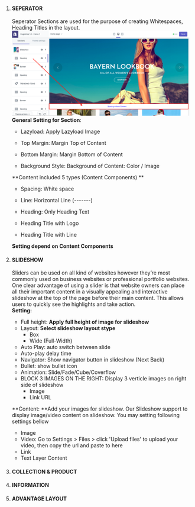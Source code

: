 1. #### SEPERATOR

   Seperator Sections are used for the purpose of creating Whitespaces, Heading Titles in the layout.  
   ![](/assets/spacing.png)  
   **General Setting for Section**:

   * Lazyload: Apply Lazyload Image

   * Top Margin: Margin Top of Content

   * Bottom Margin: Margin Bottom of Content

   * Background Style: Background of Content: Color / Image

   **Content included 5 types \(Content Components\)  **

   * Spacing: White space

   * Line: Horizontal Line \(-------\)

   * Heading: Only Heading Text

   * Heading Title with Logo

   * Heading Title with Line

   **Setting depend on Content Components**

2. #### SLIDESHOW

   Sliders can be used on all kind of websites however they’re most commonly used on business websites or professional portfolio websites. One clear advantage of using a slider is that website owners can place all their important content in a visually appealing and interactive slideshow at the top of the page before their main content. This allows users to quickly see the highlights and take action.  
   **Setting:**

   * Full height: **Apply full height of image for slideshow**  
   * Layout: **Select slideshow layout stype**  
     * Box   
     * Wide \(Full-Width\)
   * Auto Play: auto switch between slide
   * Auto-play delay time
   * Navigator: Show navigator button in slideshow \(Next Back\)
   * Bullet: show bullet icon
   * Animation: Slide/Fade/Cube/Coverflow
   * BLOCK 3 IMAGES ON THE RIGHT: Display 3 verticle images on right side of slideshow
     * Image
     * Link URL

   **Content: **Add your images for slideshow. Our Slideshow support to display image/video content on slideshow. You may setting following settings bellow

   * Image  
   * Video: Go to Settings &gt; Files &gt; click 'Upload files' to upload your video, then copy the url and paste to here
   * Link
   * Text Layer Content

3. #### COLLECTION & PRODUCT
4. #### INFORMATION
5. #### ADVANTAGE LAYOUT

#### 

#### 



